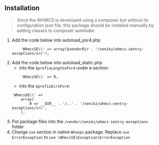 ## Installation
>Since the WHMCS is developed using a composer but without its configuration json file, this package should be installed manually by adding classes to composer autoloder.

1. Add the code below into autoload_psr4.php
    ```
        'WhmcsSE\\' => array($vendorDir . '/senikz/whmcs-sentry-exceptions/src'),
    ```
2. Add the code below into autoload_static.php
    * into the ``$prefixLengthsPsr4`` under ``W`` section:
    ```
    	'WhmcsSE\\' => 8,
    ```
    * into the ``$prefixDirsPsr4``:
    ```
    'WhmcsSE\\' =>
		array(
			0 => __DIR__ . '/..' . '/senikz/whmcs-sentry-exceptions/src',
		),
	```
3. Put package files into the `/vendor/senikz/whmcs-sentry-exceptions` folder
4. Change `use` section in native `Whoops` package. Replace `use ErrorException` to `use \WhmcsSE\Exception\ErrorException`
